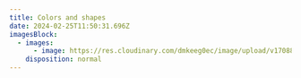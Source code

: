 ```yaml
---
title: Colors and shapes
date: 2024-02-25T11:50:31.696Z
imagesBlock:
  - images:
      - image: https://res.cloudinary.com/dmkeeg0ec/image/upload/v1708861807/shapes/palmeras_nxtgze.webp
    disposition: normal
---
```

